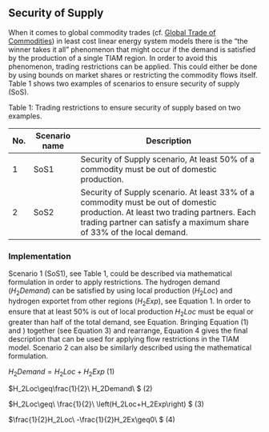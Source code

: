 ## Security of Supply

When it comes to global commodity trades (cf. [Global Trade of Commodities](https://etsap-tiam.readthedocs.io/en/latest/restrictions/trading-restrictions.html)) in least cost linear energy system models there is the “the winner takes it all” phenomenon that might occur if the demand is satisfied by the production of a single TIAM region.
In order to avoid this phenomenon, trading restrictions can be applied. This could either be done by using bounds on market shares or restricting the commodity flows itself. 
Table 1 shows two examples of scenarios to ensure security of supply (SoS). 


Table 1: Trading restrictions to ensure security of supply based on two examples.

| No. | Scenario name | Description                                                                                                                                                                                              |
|-----|---------------|----------------------------------------------------------------------------------------------------------------------------------------------------------------------------------------------------------|
| 1   | SoS1          | Security of Supply scenario, At least 50% of a commodity must be out of domestic production.                                                                                                            |
|  2 | SoS2          | Security of Supply scenario. At least 33% of a commodity must be out of domestic production. At least two trading partners. Each trading partner can satisfy a maximum share of 33% of the local demand. |

### Implementation

Scenario 1 (SoS1), see Table 1, could be described via mathematical formulation in order to apply restrictions. The hydrogen demand ($H_2Demand$) can be satisfied by using local production ($H_2Loc$) and hydrogen exportet from other regions ($H_2Exp$), see Equation 1. In order to ensure that at least 50% is out of local production $H_2Loc$ must be equal or greater than half of the total demand, see Equation. Bringing Equation (1) and ) together (see Equation 3) and rearrange, Equation 4 gives the final description that can be used for applying flow restrictions in the TIAM model. Scenario 2 can also be similarly described using the mathematical formulation.

$H_2Demand=H_2Loc+H_2Exp$ (1)


$H_2Loc\geq\frac{1}{2}\ H_2Demand\ $ (2)

$H_2Loc\geq\ \frac{1}{2}\ \left(H_2Loc+H_2Exp\right) $ (3)

$\frac{1}{2}H_2Loc\ -\frac{1}{2}H_2Ex\geq0\ $ (4)
